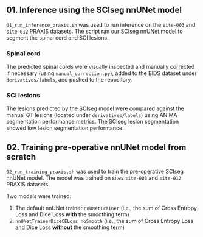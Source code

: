 
## 01. Inference using the SCIseg nnUNet model

`01_run_inference_praxis.sh` was used to run inference on the `site-003` and `site-012` PRAXIS datasets. The script ran
our SCIseg nnUNet model to segment the spinal cord and SCI lesions. 

### Spinal cord

The predicted spinal cords were visually inspected and manually corrected if necessary (using `manual_correction.py`), 
added to the BIDS dataset under `derivatives/labels`, and pushed to the repository.

### SCI lesions

The lesions predicted by the SCIseg model were compared against the manual GT lesions (located under `derivatives/labels`) 
using ANIMA segmentation performance metrics. The SCIseg lesion segmentation showed low lesion segmentation performance.

## 02. Training pre-operative nnUNet model from scratch

`02_run_training_praxis.sh` was used to train the pre-operative SCIseg nnUNet model. The model was trained on sites 
`site-003` and `site-012` PRAXIS datasets.

Two models were trained:
1. The default nnUNet trainer `nnUNetTrainer` (i.e., the sum of Cross Entropy Loss and Dice Loss **with** the smoothing term)
2. `nnUNetTrainerDiceCELoss_noSmooth` (i.e., the sum of Cross Entropy Loss and Dice Loss **without** the smoothing term)